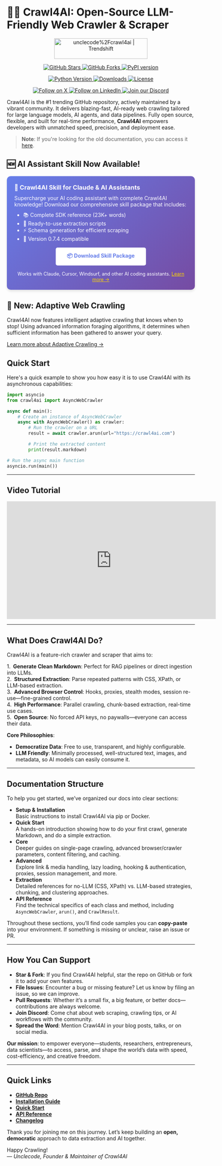 # 🚀🤖 Crawl4AI: Open-Source LLM-Friendly Web Crawler & Scraper

<div class = "badges" align="center">

  <p>
    <a href="https://trendshift.io/repositories/11716" target="_blank">
      <img src="https://trendshift.io/api/badge/repositories/11716"
           alt="unclecode%2Fcrawl4ai | Trendshift"
           style="width: 250px; height: 55px;"
           width="250" height="55"/>
    </a>

  </p>

  <p>
    <a href="https://github.com/unclecode/crawl4ai/stargazers">
      <img src="https://img.shields.io/github/stars/unclecode/crawl4ai?style=social"
           alt="GitHub Stars"/>
    </a>
    <a href="https://github.com/unclecode/crawl4ai/network/members">
      <img src="https://img.shields.io/github/forks/unclecode/crawl4ai?style=social"
           alt="GitHub Forks"/>
    </a>
    <a href="https://badge.fury.io/py/crawl4ai">
      <img src="https://badge.fury.io/py/crawl4ai.svg"
           alt="PyPI version"/>
    </a>
  </p>

  <p>
    <a href="https://pypi.org/project/crawl4ai/">
      <img src="https://img.shields.io/pypi/pyversions/crawl4ai"
           alt="Python Version"/>
    </a>
    <a href="https://pepy.tech/project/crawl4ai">
      <img src="https://static.pepy.tech/badge/crawl4ai/month"
           alt="Downloads"/>
    </a>
    <a href="https://github.com/unclecode/crawl4ai/blob/main/LICENSE">
      <img src="https://img.shields.io/github/license/unclecode/crawl4ai"
           alt="License"/>
    </a>
  </p>
  <p align="center">
    <a href="https://x.com/crawl4ai">
      <img src="https://img.shields.io/badge/Follow%20on%20X-000000?style=for-the-badge&logo=x&logoColor=white" alt="Follow on X" />
    </a>
    <a href="https://www.linkedin.com/company/crawl4ai">
      <img src="https://img.shields.io/badge/Follow%20on%20LinkedIn-0077B5?style=for-the-badge&logo=linkedin&logoColor=white" alt="Follow on LinkedIn" />
    </a>
    <a href="https://discord.gg/jP8KfhDhyN">
      <img src="https://img.shields.io/badge/Join%20our%20Discord-5865F2?style=for-the-badge&logo=discord&logoColor=white" alt="Join our Discord" />
    </a>
  </p>
  
</div>

Crawl4AI is the #1 trending GitHub repository, actively maintained by a vibrant community. It delivers blazing-fast, AI-ready web crawling tailored for large language models, AI agents, and data pipelines. Fully open source, flexible, and built for real-time performance, **Crawl4AI** empowers developers with unmatched speed, precision, and deployment ease.

> **Note**: If you're looking for the old documentation, you can access it [here](https://old.docs.crawl4ai.com).

## 🆕 AI Assistant Skill Now Available!

<div style="background: linear-gradient(135deg, #667eea 0%, #764ba2 100%); padding: 20px; border-radius: 10px; margin: 20px 0; box-shadow: 0 4px 6px rgba(0,0,0,0.1);">
  <h3 style="color: white; margin: 0 0 10px 0;">🤖 Crawl4AI Skill for Claude & AI Assistants</h3>
  <p style="color: white; margin: 10px 0;">Supercharge your AI coding assistant with complete Crawl4AI knowledge! Download our comprehensive skill package that includes:</p>
  <ul style="color: white; margin: 10px 0;">
    <li>📚 Complete SDK reference (23K+ words)</li>
    <li>🚀 Ready-to-use extraction scripts</li>
    <li>⚡ Schema generation for efficient scraping</li>
    <li>🔧 Version 0.7.4 compatible</li>
  </ul>
  <div style="text-align: center; margin-top: 15px;">
    <a href="assets/crawl4ai-skill.zip" download style="background: white; color: #667eea; padding: 12px 30px; border-radius: 5px; text-decoration: none; font-weight: bold; display: inline-block; transition: transform 0.2s;">
      📦 Download Skill Package
    </a>
  </div>
  <p style="color: white; margin: 15px 0 0 0; font-size: 0.9em; text-align: center;">
    Works with Claude, Cursor, Windsurf, and other AI coding assistants.
    <a href="https://github.com/unclecode/crawl4ai/wiki/AI-Skills" style="color: #ffd700;">Learn more →</a>
  </p>
</div>

## 🎯 New: Adaptive Web Crawling

Crawl4AI now features intelligent adaptive crawling that knows when to stop! Using advanced information foraging algorithms, it determines when sufficient information has been gathered to answer your query.

[Learn more about Adaptive Crawling →](core/adaptive-crawling.md)


## Quick Start

Here's a quick example to show you how easy it is to use Crawl4AI with its asynchronous capabilities:

```python
import asyncio
from crawl4ai import AsyncWebCrawler

async def main():
    # Create an instance of AsyncWebCrawler
    async with AsyncWebCrawler() as crawler:
        # Run the crawler on a URL
        result = await crawler.arun(url="https://crawl4ai.com")

        # Print the extracted content
        print(result.markdown)

# Run the async main function
asyncio.run(main())
```

---

## Video Tutorial

<div align="center">
  <iframe width="560" height="315" src="https://www.youtube.com/embed/xo3qK6Hg9AA?start=15" title="Crawl4AI Tutorial" frameborder="0" allow="accelerometer; autoplay; clipboard-write; encrypted-media; gyroscope; picture-in-picture" allowfullscreen></iframe>
</div>

---

## What Does Crawl4AI Do?

Crawl4AI is a feature-rich crawler and scraper that aims to:

1. **Generate Clean Markdown**: Perfect for RAG pipelines or direct ingestion into LLMs.  
2. **Structured Extraction**: Parse repeated patterns with CSS, XPath, or LLM-based extraction.  
3. **Advanced Browser Control**: Hooks, proxies, stealth modes, session re-use—fine-grained control.  
4. **High Performance**: Parallel crawling, chunk-based extraction, real-time use cases.  
5. **Open Source**: No forced API keys, no paywalls—everyone can access their data.  

**Core Philosophies**:
- **Democratize Data**: Free to use, transparent, and highly configurable.  
- **LLM Friendly**: Minimally processed, well-structured text, images, and metadata, so AI models can easily consume it.

---

## Documentation Structure

To help you get started, we’ve organized our docs into clear sections:

- **Setup & Installation**  
  Basic instructions to install Crawl4AI via pip or Docker.  
- **Quick Start**  
  A hands-on introduction showing how to do your first crawl, generate Markdown, and do a simple extraction.  
- **Core**  
  Deeper guides on single-page crawling, advanced browser/crawler parameters, content filtering, and caching.  
- **Advanced**  
  Explore link & media handling, lazy loading, hooking & authentication, proxies, session management, and more.  
- **Extraction**  
  Detailed references for no-LLM (CSS, XPath) vs. LLM-based strategies, chunking, and clustering approaches.  
- **API Reference**  
  Find the technical specifics of each class and method, including `AsyncWebCrawler`, `arun()`, and `CrawlResult`.

Throughout these sections, you’ll find code samples you can **copy-paste** into your environment. If something is missing or unclear, raise an issue or PR.

---

## How You Can Support

- **Star & Fork**: If you find Crawl4AI helpful, star the repo on GitHub or fork it to add your own features.  
- **File Issues**: Encounter a bug or missing feature? Let us know by filing an issue, so we can improve.  
- **Pull Requests**: Whether it’s a small fix, a big feature, or better docs—contributions are always welcome.  
- **Join Discord**: Come chat about web scraping, crawling tips, or AI workflows with the community.  
- **Spread the Word**: Mention Crawl4AI in your blog posts, talks, or on social media.  

**Our mission**: to empower everyone—students, researchers, entrepreneurs, data scientists—to access, parse, and shape the world’s data with speed, cost-efficiency, and creative freedom.

---

## Quick Links

- **[GitHub Repo](https://github.com/unclecode/crawl4ai)**  
- **[Installation Guide](./core/installation.md)**  
- **[Quick Start](./core/quickstart.md)**  
- **[API Reference](./api/async-webcrawler.md)**  
- **[Changelog](https://github.com/unclecode/crawl4ai/blob/main/CHANGELOG.md)**  

Thank you for joining me on this journey. Let’s keep building an **open, democratic** approach to data extraction and AI together.

Happy Crawling!  
— *Unclecode, Founder & Maintainer of Crawl4AI*  
